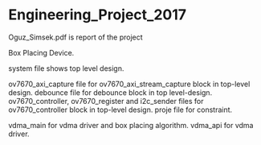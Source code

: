 # Engineering_Project_2017

Oguz_Simsek.pdf is report of the project

Box Placing Device.

system file shows top level design.

ov7670_axi_capture file for ov7670_axi_stream_capture block in top-level design.
debounce file for debounce block in top level-design.
ov7670_controller, ov7670_register and i2c_sender files for ov7670_controller block in top-level design.
proje file for constraint.

vdma_main for vdma driver and box placing algorithm.
vdma_api for vdma driver.
